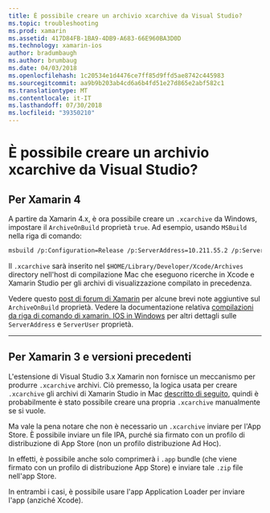 ```yaml
---
title: È possibile creare un archivio xcarchive da Visual Studio?
ms.topic: troubleshooting
ms.prod: xamarin
ms.assetid: 417D84FB-1BA9-4DB9-A683-66E960BA3D0D
ms.technology: xamarin-ios
author: bradumbaugh
ms.author: brumbaug
ms.date: 04/03/2018
ms.openlocfilehash: 1c20534e1d4476ce7ff85d9ffd5ae8742c445983
ms.sourcegitcommit: aa9b9b203ab4cd6a6b4fd51e27d865e2abf582c1
ms.translationtype: MT
ms.contentlocale: it-IT
ms.lasthandoff: 07/30/2018
ms.locfileid: "39350210"
---
```

# <a name="is-it-possible-to-create-a-xcarchive-archive-from-visual-studio"></a>È possibile creare un archivio xcarchive da Visual Studio?

## <a name="for-xamarin-4"></a>Per Xamarin 4

A partire da Xamarin 4.x, è ora possibile creare un `.xcarchive` da Windows, impostare il `ArchiveOnBuild` proprietà `true`. Ad esempio, usando `MSBuild` nella riga di comando:

```bash
msbuild /p:Configuration=Release /p:ServerAddress=10.211.55.2 /p:ServerUser=xamUser /p:Platform=iPhone /p:ArchiveOnBuild=true /t:"Build" MyProject.csproj
```

Il `.xcarchive` sarà inserito nel `$HOME/Library/Developer/Xcode/Archives` directory nell'host di compilazione Mac che eseguono ricerche in Xcode e Xamarin Studio per gli archivi di visualizzazione compilato in precedenza.

Vedere questo [post di forum di Xamarin](https://forums.xamarin.com/discussion/comment/156635/#Comment_156635) per alcune brevi note aggiuntive sul `ArchiveOnBuild` proprietà. Vedere la documentazione relativa [compilazioni da riga di comando di xamarin. IOS in Windows](~/ios/get-started/installation/windows/connecting-to-mac/index.md) per altri dettagli sulle `ServerAddress` e `ServerUser` proprietà.

* * *

## <a name="for-xamarin-3-and-earlier"></a>Per Xamarin 3 e versioni precedenti

L'estensione di Visual Studio 3.x Xamarin non fornisce un meccanismo per produrre `.xcarchive` archivi. Ciò premesso, la logica usata per creare `.xcarchive` gli archivi di Xamarin Studio in Mac [descritto di seguito](https://bugzilla.xamarin.com/show_bug.cgi?id=35#c5), quindi è probabilmente è stato possibile creare una propria `.xcarchive` manualmente se si vuole.

Ma vale la pena notare che non è necessario un `.xcarchive` inviare per l'App Store. È possibile inviare un file IPA, purché sia firmato con un profilo di distribuzione di App Store (non un profilo distribuzione Ad Hoc).

In effetti, è possibile anche solo comprimerà i `.app` bundle (che viene firmato con un profilo di distribuzione App Store) e inviare tale `.zip` file nell'app Store.

In entrambi i casi, è possibile usare l'app Application Loader per inviare l'app (anziché Xcode).

